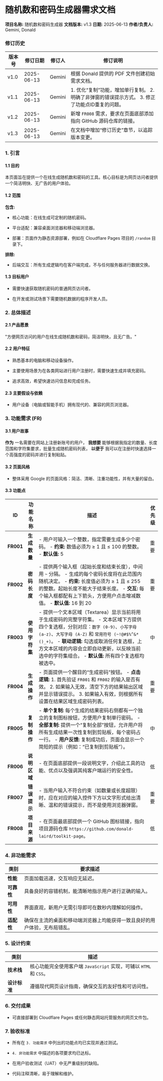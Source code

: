 # 随机数和密码生成器需求文档

**项目名称:** 随机数和密码生成器 **文档版本:** v1.3 **日期:** 2025-06-13 **作者/负责人:** Gemini, Donald

### 修订历史

|版本号|修订日期|修订人|修订说明|
|---|---|---|---|
|v1.0|2025-06-13|Gemini|根据 Donald 提供的 PDF 文件创建初始需求文档。|
|v1.1|2025-06-13|Gemini|1. 优化“复制”功能，增加单行复制。 2. 明确了非弹窗的错误提示方式。 3. 修正了功能点ID重复的问题。|
|v1.2|2025-06-13|Gemini|新增 `FR008` 需求，要求在页面底部添加指向 GitHub 源码仓库的链接。|
|v1.3|2025-06-13|Gemini|在文档中增加“修订历史”章节，以追踪版本变更。|

### 1. 引言

#### 1.1 目的

本页面旨在提供一个在线生成随机数和密码的工具。核心目标是为网页访问者提供一个简洁明快、无广告的用户体验。

#### 1.2 范围

**包含:**

- 核心功能：在线生成可定制的随机密码。
    
- 平台适配：兼容桌面浏览器和移动端浏览器。
    
- 部署：页面作为静态资源部署，例如在 Cloudflare Pages 项目的 `/random` 目录下。
    

**排除:**

- 后端交互：所有生成逻辑均在客户端完成，不与任何服务器进行数据交换。
    

#### 1.3 目标用户

- 需要快速获取随机密码的普通网页访问者。
    
- 在开发或测试场景下需要随机数据的程序开发人员。
    

### 2. 总体描述

#### 2.1 产品愿景

"方便网页访问的用户在线生成随机数和密码，简洁明快，且无广告。"

#### 2.2 用户特征

- 熟悉基本的电脑和移动设备操作。
    
- 主要使用场景为在各类网站进行用户注册时，需要快速生成并填充密码。
    
- 追求高效，希望快速访问信息和完成任务。
    

#### 2.3 主要假设与依赖

- 用户设备（电脑或智能手机）拥有现代的、兼容的网页浏览器。
    

### 3. 功能需求 (FR)

#### 3.1 用户故事

**作为** 一名需要在网站上注册新账号的用户， **我想要** 能够根据我指定的数量、长度范围和字符集要求，批量生成随机密码列表， **以便于** 我可以在注册时快速选择一个高强度的密码并进行复制粘贴。

#### 3.2 页面风格

- 整体采用 Google 的页面风格：简洁、清晰、注重功能性，并有大量的留白。
    

#### 3.3 功能点

|ID|功能名称|描述|优先级|
|---|---|---|---|
|**FR001**|**生成数量**|- 用户可输入一个整数，指定需要生成多少个密码。 - **约束:** 数值必须为 ≥ 1 且 ≤ 100 的整数。 - **默认值:** 5|重要|
|**FR002**|**密码长度**|- 提供两个输入框（起始长度和结束长度），中间用 `~` 分隔。 - 生成的每个密码长度将在此范围内随机决定。 - **约束:** 长度值必须为 ≥ 1 且 ≤ 255 的整数。起始长度不能大于结束长度。 - **交互:** 每个输入框都配有上下箭头，方便用户点击增减数值。 - **默认值:** 16 到 20|重要|
|**FR003**|**使用字符集**|- 提供一个文本区域（Textarea）显示当前将用于生成密码的完整字符集。 - 文本区域下方提供四个复选框，分别对应：`数字 (0-9)`、`小写字母 (a-z)`、`大写字母 (A-Z)` 和 `常用符号 (~!@#$%^&*()_+)`。 - **联动逻辑:** 勾选或取消任何复选框，上方文本区域的内容会立即自动更新，以反映当前选中的字符集组合。 - **默认值:** 所有四个复选框均被选中。|中|
|**FR004**|**生成操作**|- 页面提供一个醒目的“生成密码”按钮。 - **点击逻辑:** 1. 首先验证 `FR001` 和 `FR002` 的输入是否有效。 2. 如果输入无效，清空下方的结果输出区域并显示错误提示。 3. 如果输入有效，则根据所有设置在结果区域生成密码列表。|重要|
|**FR005**|**复制操作**|- **单个复制:** 每个生成的结果密码右侧都有一个独立的复制图标按钮，方便用户复制单行密码。 - **全部复制:** 提供一个“复制全部”按钮，允许用户将所有生成结果一次性复制到剪贴板，每个密码占一行。 - **用户反馈:** 复制成功后，页面会显示一个简短的提示（例如：“已复制到剪贴板”）。|中|
|**FR006**|**说明区域**|- 在页面底部提供一段说明文字，介绍此工具的功能、优点以及强调其纯客户端运行的安全性。|低|
|**FR007**|**错误提示**|- 当用户输入不符合约束（如数量或长度超限）时，应在对应的输入控件下方以文字形式给出清晰、温和的错误提示，而不是使用浏览器弹窗。|重要|
|**FR008**|**项目来源**|- 在页面最底部提供一个 GitHub 图标链接，指向项目源码仓库 `https://github.com/donald-laird/toolkit-page`。|低|

### 4. 非功能需求

|类别|要求描述|
|---|---|
|**性能**|页面加载迅速，交互响应无延迟。|
|**可靠性**|具备良好的容错机制，能清晰地指示用户进行正确的输入。|
|**可用性**|界面直观，新用户无需引导即可在数秒内理解如何操作。|
|**适配性**|确保在主流的桌面和移动端浏览器上均能获得一致且良好的用户体验，无布局错乱。|

### 5. 设计约束

|类别|描述|
|---|---|
|**技术栈**|核心功能完全使用客户端 `JavaScript` 实现，可辅以 `HTML` 和 `CSS`。|
|**设计标准**|遵循现代网页设计指南，确保交互的友好性和可访问性。|

### 6. 交付成果

- 可直接部署到 Cloudflare Pages 或任何静态网站托管服务的网页文件包。
    

### 7. 验收标准

- 所有在 `3. 功能需求` 中列出的功能点均已实现并通过测试。
    
- `4. 非功能需求` 中描述的各项要求均已达标。
    
- 在用户验收测试（UAT）中无严重级别的缺陷。
    
- 代码注释清晰，易于理解和维护。